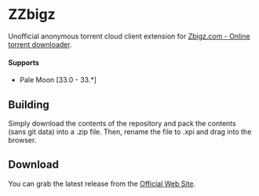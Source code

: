 # ZZbigz
Unofficial anonymous torrent cloud client extension for [Zbigz.com - Online torrent downloader](https://api.zbigz.com/?ref=zhvjmkbx).

#### Supports
 * Pale Moon [33.0 - 33.*]

## Building
Simply download the contents of the repository and pack the contents (sans git data) into a .zip file. Then, rename the file to .xpi and drag into the browser.

## Download
You can grab the latest release from the [Official Web Site](//realityripple.com/Software/XUL/ZZbigz/).
